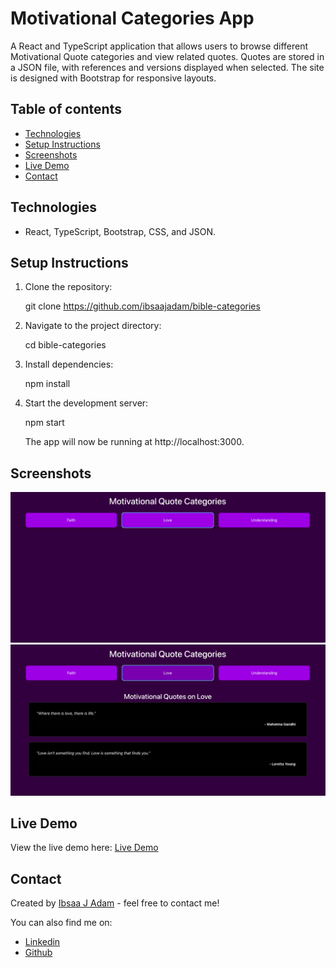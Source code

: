 # Motivational Categories App

A React and TypeScript application that allows users to browse different Motivational Quote categories and view related quotes. Quotes are stored in a JSON file, with references and versions displayed when selected. The site is designed with Bootstrap for responsive layouts.

## Table of contents

- [Technologies](#technologies)
- [Setup Instructions](#setup-instructions)
- [Screenshots](#screenshots)
- [Live Demo](#live-demo)
- [Contact](#contact)

## Technologies

- React, TypeScript, Bootstrap, CSS, and JSON.

## Setup Instructions

1. Clone the repository:

   git clone https://github.com/ibsaajadam/bible-categories

2. Navigate to the project directory:

   cd bible-categories

3. Install dependencies:

   npm install

4. Start the development server:

   npm start

   The app will now be running at http://localhost:3000.

## Screenshots

![Screenshot One](public/img/screenshot-one.png)  
![Screenshot Two](public/img/screenshot-two.png)

## Live Demo

View the live demo here: [Live Demo](https://motivational-quotes123.netlify.app/)

## Contact

Created by [Ibsaa J Adam](https://github.com/ibsaajadam) - feel free to contact me!

You can also find me on:

- [Linkedin](https://www.linkedin.com/in/ibsaajadam/)
- [Github](https://github.com/ibsaajadam)
